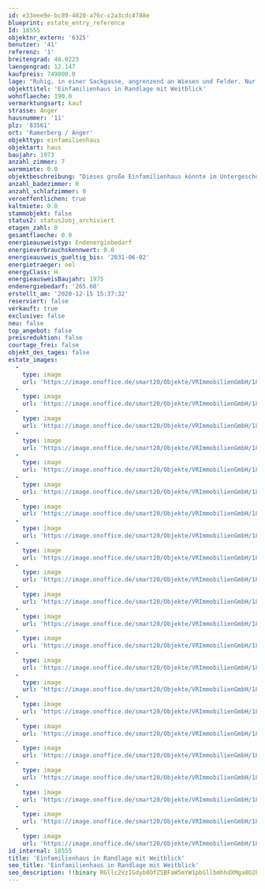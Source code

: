 ```yaml
---
id: e33eee9e-bc89-4020-a76c-c2a3cdc4788e
blueprint: estate_entry_reference
Id: 18555
objektnr_extern: '6325'
benutzer: '41'
referenz: '1'
breitengrad: 48.0223
laengengrad: 12.147
kaufpreis: 749000.0
lage: "Ruhig, in einer Sackgasse, angrenzend an Wiesen und Felder. Nur wenige Gehminuten vom Bahnhof Ramerberg entfernt.\r\n\r\nIn Ramerberg gibt es einen Kindergarten und einen Bahnanschluss, dadurch sind die\r\nStädte Wasserburg,Rosenheim und München bequem per Zug erreichbar. Weiterhin sind die Bundesstraßen B15 und B304 in wenigen Minuten zu erreichen. \r\nWeiterführende Schulen befinden sich dann in Wasserburg a. Inn.\r\nVerschiedene Einkaufsmöglichkeiten, Banken, Ärzte und eine Grund-u. Hauptschule sind in der\r\nnächstgrößeren Gemeinde Rott vorhanden."
objekttitel: 'Einfamilienhaus in Randlage mit Weitblick'
wohnflaeche: 190.0
vermarktungsart: kauf
strasse: Anger
hausnummer: '11'
plz: '83561'
ort: 'Ramerberg / Anger'
objekttyp: einfamilienhaus
objektart: haus
baujahr: 1973
anzahl_zimmer: 7
warmmiete: 0.0
objektbeschreibung: "Dieses große Einfamilienhaus könnte im Untergeschoss mit einer Einliegerwohnung ausgestattet werden, da es am Hang gebaut wurde.\r\nEs bietet von der großen Südterrasse bzw. dem Südbalkon einen weiten Blick über das Inntal bis hin zur Alpenkette.\r\nIm Untergeschoss befinden sich zwei Zimmer mit Ausgang zur Nord-Ost-Terrasse, ein weiteres Zimmer sowie die Öl-Zentral-Heizung und Tankraum.\r\nDas Erdgeschoss ist aufgeteilt in Wohnzimmer nach Süden mit Austritt zur Terrasse, große Wohnküche, ein Bad mit Wanne und Dusche sowie ein Hauswirtschaftsraum.\r\nIm Obergeschoss befinden sich neben dem großen Bad drei Schlafzimmer sowie der offene Vorraum, gut nutzbar als Büro oder Spielzimmer, aber auch Anschlüsse für eine Küche sind vorhanden. \r\nZum Haus gehört eine große Doppelgarage mit weiteren Stauflächen sowie ein älteres Gartenhäuschen.\r\n\r\nLeider hat es auch seine Schattenseiten. Das ursprünglich 1973 gebaute Haus wurde von den jetzigen Besitzern von 1989 bis 1993 saniert, da sich das Gebäude einseitig gesetzt hat. Folglich musste Estrich und Putz ausgeglichen werden. Im Keller ist die Neigung noch teilweise vorhanden und auch zu spüren. Weitere darauf zu folgernde Mängel sind z. B. Risse in den Fliesen der Bäder, eine gerissene Fensterscheibe sowie Risse in der Garagenmauer. \r\n\r\nDie Südterrasse, direkt vor dem Wohnzimmer, auf welcher sich der Panoramablick in die Berge genießen lässt, ist von drei Seiten geschützt. Die Garage ist auch von hier erreichbar."
anzahl_badezimmer: 0
anzahl_schlafzimmer: 0
veroeffentlichen: true
kaltmiete: 0.0
stammobjekt: false
status2: status2obj_archiviert
etagen_zahl: 0
gesamtflaeche: 0.0
energieausweistyp: Endenergiebedarf
energieverbrauchskennwert: 0.0
energieausweis_gueltig_bis: '2031-06-02'
energietraeger: oel
energyClass: H
energieausweisBaujahr: 1975
endenergiebedarf: '265.60'
erstellt_am: '2020-12-15 15:37:32'
reserviert: false
verkauft: true
exclusive: false
neu: false
top_angebot: false
preisreduktion: false
courtage_frei: false
objekt_des_tages: false
estate_images:
  -
    type: image
    url: 'https://image.onoffice.de/smart20/Objekte/VRImmobilienGmbH/18555/9528aeab-9c2a-43fe-9742-503feb180e35.jpg'
  -
    type: image
    url: 'https://image.onoffice.de/smart20/Objekte/VRImmobilienGmbH/18555/ebe50651-acf0-4d14-b848-2c4a9a816193.jpg'
  -
    type: image
    url: 'https://image.onoffice.de/smart20/Objekte/VRImmobilienGmbH/18555/ea4b234b-dbff-4b05-8477-ece4576fcbcb.jpg'
  -
    type: image
    url: 'https://image.onoffice.de/smart20/Objekte/VRImmobilienGmbH/18555/0c2c23d7-cd88-4be1-98e6-85c21c58fb51.jpg'
  -
    type: image
    url: 'https://image.onoffice.de/smart20/Objekte/VRImmobilienGmbH/18555/e3e0859d-1f78-41c3-a8c0-e53ad5634594.jpg'
  -
    type: image
    url: 'https://image.onoffice.de/smart20/Objekte/VRImmobilienGmbH/18555/3f2d448a-f2ec-4398-88d7-edbb8b8bbec1.jpg'
  -
    type: image
    url: 'https://image.onoffice.de/smart20/Objekte/VRImmobilienGmbH/18555/71effed9-6a7a-41db-aa36-75e510ac3cbf.jpg'
  -
    type: image
    url: 'https://image.onoffice.de/smart20/Objekte/VRImmobilienGmbH/18555/1f40ec91-422c-403b-86ea-37e5f43b3d22.jpg'
  -
    type: image
    url: 'https://image.onoffice.de/smart20/Objekte/VRImmobilienGmbH/18555/970b5a4e-9185-4934-8bf0-711e2d7ec39b.jpg'
  -
    type: image
    url: 'https://image.onoffice.de/smart20/Objekte/VRImmobilienGmbH/18555/73631d27-b734-4eac-9cc8-47520ffa7b05.jpg'
  -
    type: image
    url: 'https://image.onoffice.de/smart20/Objekte/VRImmobilienGmbH/18555/71fd16bc-4ac8-4f7b-b133-b99b914a5263.jpg'
  -
    type: image
    url: 'https://image.onoffice.de/smart20/Objekte/VRImmobilienGmbH/18555/73ce0473-dc63-401e-8412-62c7b7f35a3f.jpg'
  -
    type: image
    url: 'https://image.onoffice.de/smart20/Objekte/VRImmobilienGmbH/18555/520ea8e6-6ecb-43ea-b241-0a9cc3c8a569.jpg'
  -
    type: image
    url: 'https://image.onoffice.de/smart20/Objekte/VRImmobilienGmbH/18555/2bb0b0e9-1e74-40e1-9a61-31b308341162.jpg'
  -
    type: image
    url: 'https://image.onoffice.de/smart20/Objekte/VRImmobilienGmbH/18555/76ddd638-d53e-4ecc-8046-bc3998e6bf7d.jpg'
  -
    type: image
    url: 'https://image.onoffice.de/smart20/Objekte/VRImmobilienGmbH/18555/5d316b48-343a-4b77-a9e4-51f213410077.jpg'
  -
    type: image
    url: 'https://image.onoffice.de/smart20/Objekte/VRImmobilienGmbH/18555/cf3a45df-3992-4df8-aeda-7f49d80b6b54.jpg'
  -
    type: image
    url: 'https://image.onoffice.de/smart20/Objekte/VRImmobilienGmbH/18555/818567f6-4985-4e1c-b8cd-fc5317f12bdd.jpg'
  -
    type: image
    url: 'https://image.onoffice.de/smart20/Objekte/VRImmobilienGmbH/18555/d52e5549-ecae-4932-adf4-7ea9f177a7e1.jpg'
  -
    type: image
    url: 'https://image.onoffice.de/smart20/Objekte/VRImmobilienGmbH/18555/c0e422a8-c136-44b5-9ab3-b97d69e1b92f.jpg'
  -
    type: image
    url: 'https://image.onoffice.de/smart20/Objekte/VRImmobilienGmbH/18555/0eee1ae7-d768-49d2-b511-62d503760724.jpg'
  -
    type: image
    url: 'https://image.onoffice.de/smart20/Objekte/VRImmobilienGmbH/18555/afb8be12-8dfd-4bb6-a724-7bbbcb0f3c72.jpg'
id_internal: 18555
title: 'Einfamilienhaus in Randlage mit Weitblick'
seo_title: 'Einfamilienhaus in Randlage mit Weitblick'
seo_description: !!binary RGllc2VzIGdyb8OfZSBFaW5mYW1pbGllbmhhdXMga8O2bm50ZSBpbSBVbnRlcmdlc2Nob3NzIG1pdCBlaW5lciBFaW5saWVnZXJ3b2hudW5nIGF1c2dlc3RhdHRldCB3ZXJkZW4sIGRhIGVzIGFtIEhhbmcgZ2ViYXV0IHd1cmRlLg0KRXMgYmlldGV0IHZvbiBkZXIgZ3Jvw59lbiBTww==
---
```

